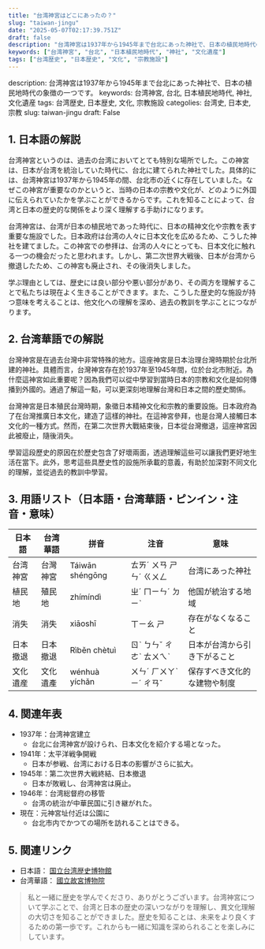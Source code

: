 ```yaml
---
title: "台湾神宮はどこにあったの？"
slug: "taiwan-jingu"
date: "2025-05-07T02:17:39.751Z"
draft: false
description: "台湾神宮は1937年から1945年まで台北にあった神社で、日本の植民地時代の象徴の一つです。"
keywords: ["台湾神宮", "台北", "日本植民地時代", "神社", "文化遺産"]
tags: ["台湾歴史", "日本歴史", "文化", "宗教施設"]
---
```


description: 台湾神宮は1937年から1945年まで台北にあった神社で、日本の植民地時代の象徴の一つです。
keywords: 台湾神宮, 台北, 日本植民地時代, 神社, 文化遺産
tags: 台湾歴史, 日本歴史, 文化, 宗教施設
categolies: 台湾史, 日本史, 宗教
slug: taiwan-jingu
draft: False

## 1. 日本語の解説
台湾神宮というのは、過去の台湾においてとても特別な場所でした。この神宮は、日本が台湾を統治していた時代に、台北に建てられた神社でした。具体的には、台湾神宮は1937年から1945年の間、台北市の近くに存在していました。なぜこの神宮が重要なのかというと、当時の日本の宗教や文化が、どのように外国に伝えられていたかを学ぶことができるからです。これを知ることによって、台湾と日本の歴史的な関係をより深く理解する手助けになります。

台湾神宮は、台湾が日本の植民地であった時代に、日本の精神文化や宗教を表す重要な施設でした。日本政府は台湾の人々に日本文化を広めるため、こうした神社を建てました。この神宮での参拝は、台湾の人々にとっても、日本文化に触れる一つの機会だったと思われます。しかし、第二次世界大戦後、日本が台湾から撤退したため、この神宮も廃止され、その後消失しました。

学ぶ理由としては、歴史には良い部分や悪い部分があり、その両方を理解することで私たちは現在よく生きることができます。また、こうした歴史的な施設が持つ意味を考えることは、他文化への理解を深め、過去の教訓を学ぶことにつながります。

## 2. 台湾華語での解説
台灣神宮是在過去台灣中非常特殊的地方。這座神宮是日本治理台灣時期於台北所建的神社。具體而言，台灣神宮存在於1937年至1945年間，位於台北市附近。為什麼這神宮如此重要呢？因為我們可以從中學習到當時日本的宗教和文化是如何傳播到外國的。通過了解這一點，可以更深刻地理解台灣和日本之間的歷史關係。

台灣神宮是日本殖民台灣時期，象徵日本精神文化和宗教的重要設施。日本政府為了在台灣推廣日本文化，建造了這樣的神社。在這神宮參拜，也是台灣人接觸日本文化的一種方式。然而，在第二次世界大戰結束後，日本從台灣撤退，這座神宮因此被廢止，隨後消失。

學習這段歷史的原因在於歷史包含了好壞兩面，透過理解這些可以讓我們更好地生活在當下。此外，思考這些具歷史性的設施所承載的意義，有助於加深對不同文化的理解，並從過去的教訓中學習。

## 3. 用語リスト（日本語・台湾華語・ピンイン・注音・意味）
| 日本語      | 台湾華語  | 拼音         | 注音       | 意味                       |
|-------------|----------|--------------|-----------|----------------------------|
| 台湾神宮    | 台灣神宮 | Táiwān shéngōng | ㄊㄞˊ ㄨㄢ ㄕㄣˊ ㄍㄨㄥ | 台湾にあった神社          |
| 植民地      | 殖民地    | zhímíndì    | ㄓˊ ㄇㄧㄣˊ ㄉㄧˋ   | 他国が統治する地域        |
| 消失        | 消失     | xiāoshī     | ㄒㄧㄠ ㄕ    | 存在がなくなること        |
| 日本撤退    | 日本撤退 | Rìběn chètuì  | ㄖˋ ㄅㄣˇ ㄔㄜˋ ㄊㄨㄟˋ | 日本が台湾から引き下がること |
| 文化遺産    | 文化遺產 | wénhuà yíchǎn | ㄨㄣˊ ㄏㄨㄚˋ ㄧˊ ㄔㄢˇ | 保存すべき文化的な建物や制度 |

## 4. 関連年表
- 1937年：台湾神宮建立  
  - 台北に台湾神宮が設けられ、日本文化を紹介する場となった。
- 1941年：太平洋戦争開戦  
  - 日本が参戦、台湾における日本の影響がさらに拡大。
- 1945年：第二次世界大戦終結、日本撤退  
  - 日本が敗戦し、台湾神宮は廃止。
- 1946年：台湾総督府の移管  
  - 台湾の統治が中華民国に引き継がれた。
- 現在：元神宮址付近は公園に  
  - 台北市内でかつての場所を訪れることはできる。

## 5. 関連リンク
- 日本語： [国立台湾歴史博物館](https://www.nmth.gov.tw/)
- 台湾華語： [國立故宮博物院](https://www.npm.gov.tw/)

>私と一緒に歴史を学んでくださり、ありがとうございます。台湾神宮について学ぶことで、台湾と日本の歴史の深いつながりを理解し、異文化理解の大切さを知ることができました。歴史を知ることは、未来をより良くするための第一歩です。これからも一緒に知識を深められることを楽しみにしています。 
